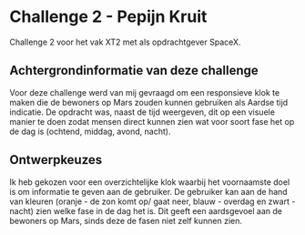 # Challenge 2 - Pepijn Kruit
Challenge 2 voor het vak XT2 met als opdrachtgever SpaceX.

## Achtergrondinformatie van deze challenge
Voor deze challenge werd van mij gevraagd om een responsieve klok te maken die de bewoners op Mars zouden kunnen gebruiken als Aardse tijd indicatie. De opdracht was, naast de tijd weergeven, dit op een visuele manier te doen zodat mensen direct kunnen zien wat voor soort fase het op de dag is (ochtend, middag, avond, nacht).

## Ontwerpkeuzes
Ik heb gekozen voor een overzichtelijke klok waarbij het voornaamste doel is om informatie te geven aan de gebruiker. De gebruiker kan aan de hand van kleuren (oranje - de zon komt op/ gaat neer, blauw - overdag en zwart - nacht) zien welke fase in de dag het is. Dit geeft een aardsgevoel aan de bewoners op Mars, sinds deze de fasen niet zelf kunnen zien. 